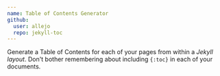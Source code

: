 ```yaml
---
name: Table of Contents Generator
github:
  user: allejo
  repo: jekyll-toc
---
```


Generate a Table of Contents for each of your pages from within a *Jekyll layout*. Don't bother remembering about including `{:toc}` in each of your documents.
